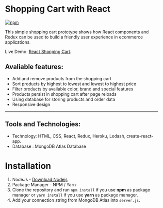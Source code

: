 # Shopping Cart with React #
[![npm](https://img.shields.io/badge/demo-online-brightgreen.svg)](https://nrsimkha-react-shopping-cart.herokuapp.com/)<br>


This simple shopping cart prototype shows how React components and Redux can be used to build a friendly user experience in ecommerce applications.

Live Demo: [React Shopping Cart](https://nrsimkha-react-shopping-cart.herokuapp.com/).


## Avaliable features: ##

* Add and remove products from the shopping cart
* Sort products by highest to lowest and lowest to highest price
* Filter products by available color, brand and special features
* Products persist in shopping cart after page reloads
* Using database for storing products and order data
* Responsive design

***

## Tools and Technologies: ##

* Technology: HTML, CSS, React, Redux, Heroku, Lodash, create-react-app.
* Database : MongoDB Atlas Database

# Installation

1.    NodeJs
    - [Download Nodejs](https://nodejs.org/en/download/)
2.  Package Manager - NPM / Yarn
3.  Clone the repository and run `npm install` if you use **npm** as package manager or `yarn install` if you use **yarn** as package manager.
4. Add your connection string from MongoDB Atlas into `server.js`.

